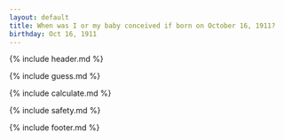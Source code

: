```yaml
---
layout: default
title: When was I or my baby conceived if born on October 16, 1911?
birthday: Oct 16, 1911
---
```


{% include header.md %}

{% include guess.md %}

{% include calculate.md %}

{% include safety.md %}

{% include footer.md %}



